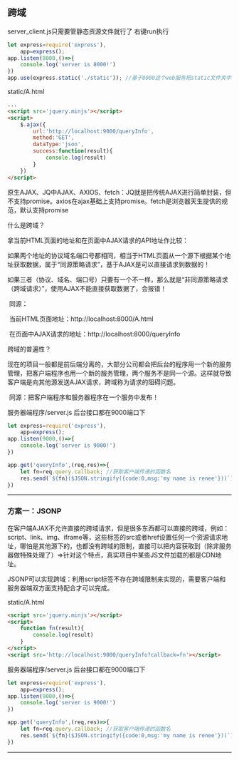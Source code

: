 ## 跨域

server_client.js只需要管静态资源文件就行了 右键run执行 

```javascript
let express=require('express'),
    app=express();
app.listen(8000,()=>{
    console.log('server is 8000!')
})
app.use(express.static('./static')); //基于8000这个web服务把static文件夹中的内容作为静态资源管理的文件，以后直接访问：http://localhost:8000/xxx.html
```

static/A.html

```html
...
<script src='jquery.minjs'></script>
<script>
    $.ajax({
        url:'http://localhost:9000/queryInfo',
        method:'GET',
        dataType:'json',
        success:function(result){
            console.log(result)
        }
    })
</script>
```

原生AJAX、JQ中AJAX、AXIOS、fetch：JQ就是把传统AJAX进行简单封装，但不支持promise。axios在ajax基础上支持promise。fetch是浏览器天生提供的规范，默认支持promise

什么是跨域？

拿当前HTML页面的地址和在页面中AJAX请求的API地址作比较：

​	如果两个地址的协议域名端口号都相同，相当于HTML页面从一个源下根据某个地址获取数据，属于“同源策略请求”，基于AJAX是可以直接请求到数据的！

​	如果三者（协议、域名、端口号）只要有一个不一样，那么就是“非同源策略请求（跨域请求）”，使用AJAX不能直接获取数据了，会报错！

​	同源：

​	当前HTML页面地址：http://localhost:8000/A.html

​	在页面中AJAX请求的地址：http://localhost:8000/queryInfo



跨域的普遍性？

​	现在的项目一般都是前后端分离的，大部分公司都会把后台的程序用一个新的服务管理，把客户端程序也用一个新的服务管理，两个服务不是同一个源。这样就导致客户端是向其他源发送AJAX请求，跨域称为请求的阻碍问题。

​	同源：把客户端程序和服务器程序在一个服务中发布！

服务器端程序/server.js 后台接口都在9000端口下

```javascript
let express=require('express'),
    app=express();
app.listen(9000,()=>{
    console.log('server is 9000!')
})

app.get('queryInfo',(req,res)=>{
    let fn=req.query.callback; //获取客户端传递的函数名
    res.send(`${fn}($JSON.stringify({code:0,msg:'my name is renee'}))`)
})
```

------

### 方案一：JSONP

在客户端AJAX不允许直接的跨域请求，但是很多东西都可以直接的跨域，例如：script、link、img、iframe等，这些标签的src或者href设置任何一个资源请求地址，哪怕是其他源下的，也都没有跨域的限制，直接可以把内容获取到（除非服务器做特殊处理了）=>针对这个特点，真实项目中某些JS文件加载的都是CDN地址。

JSONP可以实现跨域：利用script标签不存在跨域限制来实现的，需要客户端和服务器端双方面支持配合才可以完成。

static/A.html

```html
<script src='jquery.minjs'></script>
<script>
    function fn(result){
        console.log(result)
    }
</script>
<script src='http://localhost:9000/queryInfo?callback=fn'></script>
```

服务器端程序/server.js 后台接口都在9000端口下

```javascript
let express=require('express'),
    app=express();
app.listen(9000,()=>{
    console.log('server is 9000!')
})

app.get('queryInfo',(req,res)=>{
    let fn=req.query.callback; //获取客户端传递的函数名
    res.send(`${fn}($JSON.stringify({code:0,msg:'my name is renee'}))`)
})
```

------



